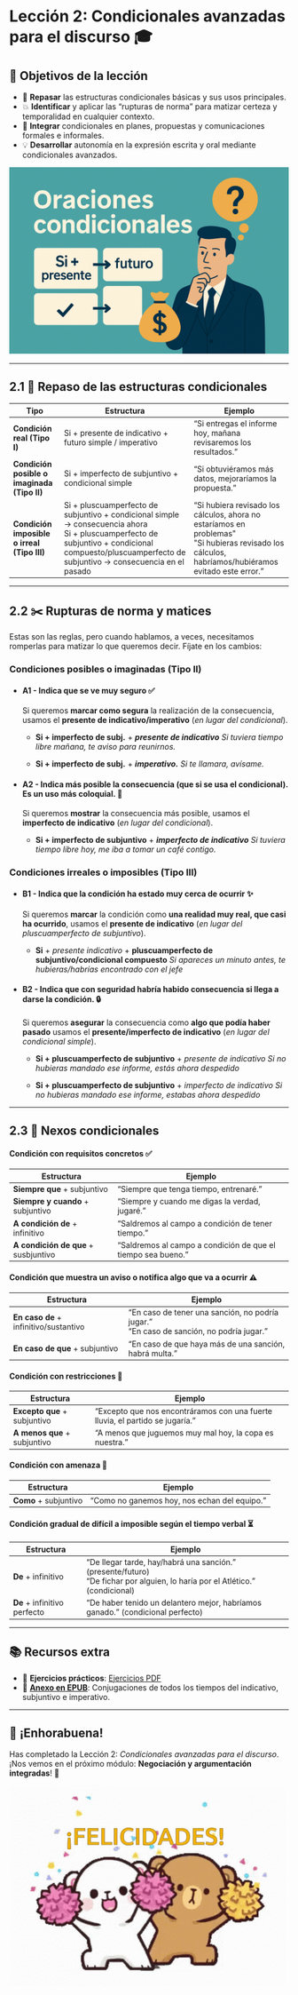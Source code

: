 # **Lección 2: Condicionales avanzadas para el discurso 🎓**

## 🎯 Objetivos de la lección
- 🔄 **Repasar** las estructuras condicionales básicas y sus usos principales.  
- 💥 **Identificar** y aplicar las “rupturas de norma” para matizar certeza y temporalidad en cualquier contexto.  
- 🔗 **Integrar** condicionales en planes, propuestas y comunicaciones formales e informales.  
- 💡 **Desarrollar** autonomía en la expresión escrita y oral mediante condicionales avanzados.

![](lecciones/img/condicionales.png)  

---

## 2.1 🔄 Repaso de las estructuras condicionales

| Tipo                             | Estructura                                                        | Ejemplo                                                                                  |
|----------------------------------|-------------------------------------------------------------------|------------------------------------------------------------------------------------------|
| **Condición real (Tipo I)**    | Si + presente de indicativo + futuro simple / imperativo          | “Si entregas el informe hoy, mañana revisaremos los resultados.”                         |
| **Condición posible o imaginada (Tipo II)**| Si + imperfecto de subjuntivo + condicional simple                | “Si obtuviéramos más datos, mejoraríamos la propuesta.”                                  |
| **Condición imposible o irreal (Tipo III)**| Si + pluscuamperfecto de subjuntivo + condicional simple → consecuencia ahora <br> Si + pluscuamperfecto de subjuntivo + condicional compuesto/pluscuamperfecto de subjuntivo → consecuencia en el pasado       | “Si hubiera revisado los cálculos, ahora no estaríamos en problemas" <br> "Si hubieras revisado los cálculos, habríamos/hubiéramos evitado este error.”                      |

---

## 2.2 ✂️ Rupturas de norma y matices

Estas son las reglas, pero cuando hablamos, a veces, necesitamos romperlas para matizar lo que queremos decir. Fíjate en los cambios:

### Condiciones posibles o imaginadas (Tipo II)

- #### A1 - Indica que se ve **muy seguro** ✅

    Si queremos **marcar como segura** la realización de la consecuencia, usamos el **presente de indicativo/imperativo** (*en lugar del condicional*).

     - **Si + imperfecto de subj.** + ***presente de indicativo***
        *Si tuviera tiempo libre mañana, te aviso para reunirnos.*
  
    - **Si + imperfecto de subj.** + ***imperativo.***
         *Si te llamara, avísame.*

- #### A2 - Indica **más posible** la consecuencia (que si se usa el condicional). Es un uso más coloquial. 🔄

    Si queremos **mostrar** la consecuencia más posible, usamos el **imperfecto de indicativo** (*en lugar del condicional*).

    - **Si + imperfecto de subjuntivo** + ***imperfecto de indicativo***
    *Si tuviera tiempo libre hoy, me iba a tomar un café contigo.*

### Condiciones irreales o imposibles (Tipo III)

- #### B1 - Indica que la condición **ha estado muy cerca de ocurrir** ✨

    Si queremos **marcar** la condición como **una realidad muy real, que casi ha ocurrido**, usamos el **presente de indicativo** (*en lugar del pluscuamperfecto de subjuntivo*).

    - **Si** + *presente indicativo* + **pluscuamperfecto de subjuntivo/condicional compuesto**
    *Si apareces un minuto antes, te hubieras/habrías encontrado con el jefe*

- #### B2 - Indica que con **seguridad habría habido consecuencia** si llega a darse la condición. 🔒

    Si queremos **asegurar** la consecuencia como **algo que podía haber pasado** usamos el **presente/imperfecto de indicativo** (*en lugar del condicional simple*).

    - **Si + pluscuamperfecto de subjuntivo** + *presente de indicativo*
        *Si no hubieras mandado ese informe, estás ahora despedido*

    - **Si + pluscuamperfecto de subjuntivo** + *imperfecto de indicativo*
     *Si no hubieras mandado ese informe, estabas ahora despedido*

---

## 2.3  🔗 Nexos condicionales

#### Condición con requisitos concretos ✅

| Estructura                            | Ejemplo                                                      |
|---------------------------------------|--------------------------------------------------------------|
| **Siempre que** + subjuntivo          | “Siempre que tenga tiempo, entrenaré.”                    |
| **Siempre y cuando** + subjuntivo     | “Siempre y cuando me digas la verdad, jugaré.”       |
| **A condición de** + infinitivo       | “Saldremos al campo a condición de tener tiempo.”                         |
| **A condición de que** + susbjuntivo       | “Saldremos al campo a condición de que el tiempo sea bueno.”                         |


#### Condición que muestra un aviso o notifica algo que va a ocurrir ⚠️

| Estructura                            | Ejemplo                                                      |
|---------------------------------------|--------------------------------------------------------------|
| **En caso de** + infinitivo/sustantivo          | “En caso de tener una sanción, no podría jugar.”<br>“En caso de sanción, no podría jugar.”                  |
| **En caso de que** + subjuntivo     | “En caso de que haya más de una sanción, habrá multa.”       |


#### Condición con restricciones 🚫

| Estructura                            | Ejemplo                                                      |
|---------------------------------------|--------------------------------------------------------------|
| **Excepto que** + subjuntivo          | “Excepto que nos encontráramos con una fuerte lluvia, el partido se jugaría.”                  |
| **A menos que** + subjuntivo          | “A menos que juguemos muy mal hoy, la copa es nuestra.”       |


#### Condición con amenaza 🚨

| Estructura                            | Ejemplo                                                      |
|---------------------------------------|--------------------------------------------------------------|
| **Como** + subjuntivo          | “Como no ganemos hoy, nos echan del equipo.”                  |


#### Condición gradual de difícil a imposible según el tiempo verbal ⏳

| Estructura                            | Ejemplo                                                      |
|---------------------------------------|--------------------------------------------------------------|
| **De** + infinitivo          | “De llegar tarde, hay/habrá una sanción.” (presente/futuro)<br>“De fichar por alguien, lo haría por el Atlético.” (condicional)                |
| **De** + infinitivo perfecto          | “De haber tenido un delantero mejor, habríamos ganado.” (condicional perfecto)       |

---

## 📚 Recursos extra

- 📝 **Ejercicios prácticos**: [Ejercicios PDF](https://github.com/marina-anton/curso_espanol_C1/raw/main/Ejercicios/Ejercicios2.pdf)   
- 📖 **[Anexo en EPUB](https://github.com/marina-anton/curso_espanol_C1/raw/refs/heads/main/Anexos/Anexos.epub)**: Conjugaciones de todos los tiempos del indicativo, subjuntivo e imperativo.

---

## 🎉 ¡Enhorabuena!  
Has completado la Lección 2: *Condicionales avanzadas para el discurso*.  
¡Nos vemos en el próximo módulo: **Negociación y argumentación integradas**! 🚀  

![](img/felicidades.gif)
